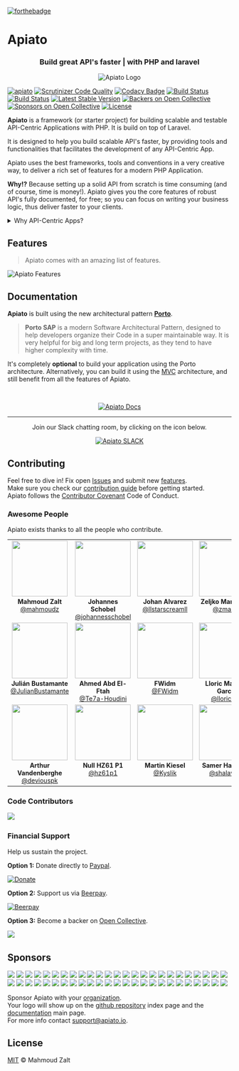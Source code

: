 [![forthebadge](http://forthebadge.com/images/badges/ages-12.svg)](http://apiato.io)

# Apiato

<h3 align="center">Build great API's faster | with PHP and laravel</h3>

<p align="center">
   <img src="https://github.com/apiato/documentation/blob/master/images/apiato-icon-medium.png" alt="Apiato Logo"/>
</p>

[![apiato](https://img.shields.io/badge/Status-Awesome-brightgreen.svg)](https://github.com/apiato/apiato)
[![Scrutinizer Code Quality](https://scrutinizer-ci.com/g/apiato/apiato/badges/quality-score.png?b=master)](https://scrutinizer-ci.com/g/apiato/apiato/?branch=master)
[![Codacy Badge](https://api.codacy.com/project/badge/Grade/ce8fed7f8fcd492ebbe5ef0fb36c0a9a)](https://www.codacy.com/app/mahmoudz/apiato?utm_source=github.com&utm_medium=referral&utm_content=apiato/apiato&utm_campaign=badger)
[![Build Status](https://scrutinizer-ci.com/g/apiato/apiato/badges/build.png?b=master)](https://scrutinizer-ci.com/g/apiato/apiato/build-status/master)
[![Build Status](https://travis-ci.org/apiato/apiato.svg?branch=master)](https://travis-ci.org/apiato/apiato)
[![Latest Stable Version](https://poser.pugx.org/apiato/apiato/v/stable)](https://packagist.org/packages/apiato/apiato)
[![Backers on Open Collective](https://opencollective.com/apiato/backers/badge.svg)](#backers) 
[![Sponsors on Open Collective](https://opencollective.com/apiato/sponsors/badge.svg)](#sponsors)
[![License](https://poser.pugx.org/apiato/apiato/license)](https://packagist.org/packages/apiato/apiato)

<a name="Introduction"></a>

**Apiato** is a framework (or starter project) for building scalable and testable API-Centric Applications with PHP. It is build on top of Laravel.
      
It is designed to help you build scalable API's faster, by providing tools and functionalities that facilitates the development of any API-Centric App.

Apiato uses the best frameworks, tools and conventions in a very creative way, to deliver a rich set of features for a modern PHP Application.

**Why!?** Because setting up a solid API from scratch is time consuming (and of course, time is money!). 
Apiato gives you the core features of robust API's fully documented, for free; so you can focus on writing your business logic, thus deliver faster to your clients.

<details>
    <summary>Why API-Centric Apps?</summary>
  
    Today we’re living in a digital era, where almost everything is connected to the Internet.
    
    Building cross-devices applications is becoming a must. And to do it, you need APIs (Application Programing Interfaces).
    
    Web developers are used to serve HTML pages directly from the Backend. However, this traditional method has many disadvantages nowadays.
    
    API's can serve anything and everything (Mobile Apps, Web Apps, Smart TVs, Smart Watches,...).
    As well as, it can be exposed to the world allowing developers to interact with your Application and help growing your business.
    
    API-Centric Apps allows Frontend (Web + Mobile) and Backend developers to work on their codes in parallel. 
    After the Frontend Apps are ready they get attached to the Backend (API-Centric) code to start functioning. 
    This leads to zero decoupling between the Frontend and the Backend code and also removes the dependencies. 
    The API documentation acts as the contract between both sides during the development life cycle of all the Apps.

</details>

<a name="Features"></a>
## Features

> Apiato comes with an amazing list of features.

<img src="https://github.com/apiato/documentation/blob/master/images/features.png" alt="Apiato Features"/>


<a name="Documentation"></a>
## Documentation

**Apiato** is built using the new architectural pattern **[Porto](https://github.com/Mahmoudz/Porto)**.
> **Porto SAP** is a modern Software Architectural Pattern, designed to help developers organize their Code in a super maintainable way. It is very helpful for big and long term projects, as they tend to have higher complexity with time.

It's completely **optional** to build your application using the Porto architecture.
Alternatively, you can build it using the [MVC](http://docs.apiato.io/getting-started/architecture/#mvc-introduction) architecture, and still benefit from all the features of Apiato.

<br>

<p align="center">
	<a href="http://docs.apiato.io/">
	   <img src="https://github.com/apiato/documentation/blob/master/images/documentation-button.png" width=350px" alt="Apiato Docs"/>
	</a>
</p>

---

<p align="center">Join our Slack chatting room, by clicking on the icon below.</p>

<p align="center">
	<a href="https://slackin-mezlsumyvc.now.sh/">
	   <img src="https://s19.postimg.cc/h7pvzy9ar/Slack-i_OS-icon.png" alt="Apiato SLACK"/>
	</a>
</p>

<a name="Contributors"></a>

## Contributing

Feel free to dive in! Fix open [Issues](https://github.com/apiato/apiato/issues/) and submit new [features](https://github.com/apiato/apiato/pulls?q=is%3Apr+is%3Aopen+sort%3Aupdated-desc).
<br>
Make sure you check our [contribution guide](http://docs.apiato.io/miscellaneous/contribution/) before getting started.
<br>
Apiato follows the [Contributor Covenant](https://www.contributor-covenant.org/version/1/4/code-of-conduct) Code of Conduct.


### Awesome People
Apiato exists thanks to all the people who contribute.

<table>
  <tbody>
     <tr>
        <td align="center" valign="top">
            <img width="125" height="125" src="https://github.com/mahmoudz.png?s=150">
            <br>
            <strong>Mahmoud Zalt</strong>
            <br>
            <a href="https://github.com/Mahmoudz">@mahmoudz</a>
        </td>
        <td align="center" valign="top">
            <img width="125" height="125" src="https://github.com/johannesschobel.png?s=150">
            <br>
            <strong> Johannes Schobel </strong>
            <br>
            <a href="https://github.com/johannesschobel">@johannesschobel</a>
        </td>
        <td align="center" valign="top">
            <img width="125" height="125" src="https://github.com/llstarscreamll.png?s=150">
            <br>
            <strong>Johan Alvarez</strong>
            <br>
            <a href="https://github.com/llstarscreamll">@llstarscreamll</a>
        </td>
               <td align="center" valign="top">
            <img width="125" height="125" src="https://github.com/zmaren.png?s=150">
            <br>
            <strong>Zeljko Marenovic</strong>
            <br>
            <a href="https://github.com/zmaren">@zmaren</a>
        </td>
        <td align="center" valign="top">
            <img width="125" height="125" src="https://github.com/rdehnhardt.png?s=150">
            <br>
            <strong>Renato Dehnhardt</strong>
            <br>
            <a href="https://github.com/rdehnhardt">@rdehnhardt</a>
        </td>
     </tr>
     <tr>
        <td align="center" valign="top">
            <img width="125" height="125" src="https://github.com/JulianBustamante.png?s=150">
            <br>
            <strong>Julián Bustamante</strong>
            <br>
            <a href="https://github.com/JulianBustamante">@JulianBustamante</a>
        </td>
       <td align="center" valign="top">
            <img width="125" height="125" src="https://github.com/Te7a-Houdini.png?s=150">
            <br>
            <strong>Ahmed Abd El-Ftah</strong>
            <br>
            <a href="https://github.com/Te7a-Houdini">@Te7a-Houdini</a>
        </td>
        <td align="center" valign="top">
            <img width="125" height="125" src="https://github.com/fwidm.png?s=150">
            <br>
            <strong>FWidm</strong>
            <br>
            <a href="https://github.com/FWidm">@FWidm</a>
        </td>
        <td align="center" valign="top">
            <img width="125" height="125" src="https://github.com/lloricode.png?s=150">
            <br>
            <strong>Lloric Mayuga Garcia</strong>
            <br>
            <a href="https://github.com/lloricode">@lloricode</a>
        </td>
        <td align="center" valign="top">
            <img width="125" height="125" src="https://github.com/jlorente.png?s=150">
            <br>
            <strong>Pepe</strong>
            <br>
            <a href="https://github.com/jlorente">@jlorente</a>
        </td>
     </tr>
	  <tr>    
        <td align="center" valign="top">
            <img width="125" height="125" src="https://github.com/deviouspk.png?s=150">
            <br>
            <strong>Arthur Vandenberghe</strong>
            <br>
            <a href="https://github.com/deviouspk">@deviouspk</a>
        </td>
        <td align="center" valign="top">
            <img width="125" height="125" src="https://github.com/hz61p1.png?s=150">
            <br>
            <strong>Null HZ61 P1</strong>
            <br>
            <a href="https://github.com/hz61p1">@hz61p1</a>
        </td>
        <td align="center" valign="top">
            <img width="125" height="125" src="https://github.com/Kyslik.png?s=150">
            <br>
            <strong>Martin Kiesel</strong>
            <br>
            <a href="https://github.com/Kyslik">@Kyslik</a>
        </td>
         <td align="center" valign="top">
            <img width="125" height="125" src="https://github.com/shalawani.png?s=150">
            <br>
            <strong>Samer Halawani</strong>
            <br>
            <a href="https://github.com/shalawani">@shalawani</a>
        </td>
        <td align="center" valign="top">
            <img width="125" height="125" src="https://raw.githubusercontent.com/laradock/laradock/master/.github/home-page-images/join-us.png">
            <br>
            <strong>< Join Us ></strong>
            <br>
            <a href="https://github.com/apiato">@apiato</a>
        </td>
	  </tr>
  </tbody>
</table>


### Code Contributors

<a href="https://github.com/apiato/apiato/graphs/contributors"><img src="https://opencollective.com/apiato/contributors.svg?width=890" /></a>


### Financial Support

Help us sustain the project.

<b>Option 1:</b> Donate directly to [Paypal](https://paypal.me/mzmmzz).

[![Donate](https://img.shields.io/badge/Donate-PayPal-green.svg)](https://paypal.me/mzmmzz)

<b>Option 2:</b> Support us via [Beerpay](https://beerpay.io/apiato/apiato).

[![Beerpay](https://beerpay.io/apiato/apiato/badge.svg?style=flat)](https://beerpay.io/apiato/apiato)

<b>Option 3:</b> Become a backer on [Open Collective](https://opencollective.com/apiato#backer).

<a href="https://opencollective.com/apiato#backers" target="_blank"><img src="https://opencollective.com/apiato/backers.svg?width=890"></a>



<a name="Sponsors"></a>
## Sponsors

<a href="https://opencollective.com/apiato/sponsor/0/website?requireActive=false" target="_blank"><img src="https://opencollective.com/apiato/sponsor/0/avatar.svg?requireActive=false"></a>
<a href="https://opencollective.com/apiato/sponsor/1/website?requireActive=false" target="_blank"><img src="https://opencollective.com/apiato/sponsor/1/avatar.svg?requireActive=false"></a>
<a href="https://opencollective.com/apiato/sponsor/2/website?requireActive=false" target="_blank"><img src="https://opencollective.com/apiato/sponsor/2/avatar.svg?requireActive=false"></a>
<a href="https://opencollective.com/apiato/sponsor/3/website?requireActive=false" target="_blank"><img src="https://opencollective.com/apiato/sponsor/3/avatar.svg?requireActive=false"></a>
<a href="https://opencollective.com/apiato/sponsor/4/website?requireActive=false" target="_blank"><img src="https://opencollective.com/apiato/sponsor/4/avatar.svg?requireActive=false"></a>
<a href="https://opencollective.com/apiato/sponsor/5/website?requireActive=false" target="_blank"><img src="https://opencollective.com/apiato/sponsor/5/avatar.svg?requireActive=false"></a>
<a href="https://opencollective.com/apiato/sponsor/6/website?requireActive=false" target="_blank"><img src="https://opencollective.com/apiato/sponsor/6/avatar.svg?requireActive=false"></a>
<a href="https://opencollective.com/apiato/sponsor/7/website?requireActive=false" target="_blank"><img src="https://opencollective.com/apiato/sponsor/7/avatar.svg?requireActive=false"></a>
<a href="https://opencollective.com/apiato/sponsor/8/website?requireActive=false" target="_blank"><img src="https://opencollective.com/apiato/sponsor/8/avatar.svg?requireActive=false"></a>
<a href="https://opencollective.com/apiato/sponsor/9/website?requireActive=false" target="_blank"><img src="https://opencollective.com/apiato/sponsor/9/avatar.svg?requireActive=false"></a>
<a href="https://opencollective.com/apiato/sponsor/10/website?requireActive=false" target="_blank"><img src="https://opencollective.com/apiato/sponsor/10/avatar.svg?requireActive=false"></a>
<a href="https://opencollective.com/apiato/sponsor/11/website?requireActive=false" target="_blank"><img src="https://opencollective.com/apiato/sponsor/11/avatar.svg?requireActive=false"></a>
<a href="https://opencollective.com/apiato/sponsor/12/website?requireActive=false" target="_blank"><img src="https://opencollective.com/apiato/sponsor/12/avatar.svg?requireActive=false"></a>
<a href="https://opencollective.com/apiato/sponsor/13/website?requireActive=false" target="_blank"><img src="https://opencollective.com/apiato/sponsor/13/avatar.svg?requireActive=false"></a>
<a href="https://opencollective.com/apiato/sponsor/14/website?requireActive=false" target="_blank"><img src="https://opencollective.com/apiato/sponsor/14/avatar.svg?requireActive=false"></a>
<a href="https://opencollective.com/apiato/sponsor/15/website?requireActive=false" target="_blank"><img src="https://opencollective.com/apiato/sponsor/15/avatar.svg?requireActive=false"></a>
<a href="https://opencollective.com/apiato/sponsor/16/website?requireActive=false" target="_blank"><img src="https://opencollective.com/apiato/sponsor/16/avatar.svg?requireActive=false"></a>
<a href="https://opencollective.com/apiato/sponsor/17/website?requireActive=false" target="_blank"><img src="https://opencollective.com/apiato/sponsor/17/avatar.svg?requireActive=false"></a>
<a href="https://opencollective.com/apiato/sponsor/18/website?requireActive=false" target="_blank"><img src="https://opencollective.com/apiato/sponsor/18/avatar.svg?requireActive=false"></a>
<a href="https://opencollective.com/apiato/sponsor/19/website?requireActive=false" target="_blank"><img src="https://opencollective.com/apiato/sponsor/19/avatar.svg?requireActive=false"></a>
<a href="https://opencollective.com/apiato/sponsor/20/website?requireActive=false" target="_blank"><img src="https://opencollective.com/apiato/sponsor/20/avatar.svg?requireActive=false"></a>
<a href="https://opencollective.com/apiato/sponsor/21/website?requireActive=false" target="_blank"><img src="https://opencollective.com/apiato/sponsor/21/avatar.svg?requireActive=false"></a>
<a href="https://opencollective.com/apiato/sponsor/22/website?requireActive=false" target="_blank"><img src="https://opencollective.com/apiato/sponsor/22/avatar.svg?requireActive=false"></a>
<a href="https://opencollective.com/apiato/sponsor/23/website?requireActive=false" target="_blank"><img src="https://opencollective.com/apiato/sponsor/23/avatar.svg?requireActive=false"></a>
<a href="https://opencollective.com/apiato/sponsor/24/website?requireActive=false" target="_blank"><img src="https://opencollective.com/apiato/sponsor/24/avatar.svg?requireActive=false"></a>
<a href="https://opencollective.com/apiato/sponsor/25/website?requireActive=false" target="_blank"><img src="https://opencollective.com/apiato/sponsor/25/avatar.svg?requireActive=false"></a>
<a href="https://opencollective.com/apiato/sponsor/26/website?requireActive=false" target="_blank"><img src="https://opencollective.com/apiato/sponsor/26/avatar.svg?requireActive=false"></a>
<a href="https://opencollective.com/apiato/sponsor/27/website?requireActive=false" target="_blank"><img src="https://opencollective.com/apiato/sponsor/27/avatar.svg?requireActive=false"></a>
<a href="https://opencollective.com/apiato/sponsor/28/website?requireActive=false" target="_blank"><img src="https://opencollective.com/apiato/sponsor/28/avatar.svg?requireActive=false"></a>
<a href="https://opencollective.com/apiato/sponsor/29/website?requireActive=false" target="_blank"><img src="https://opencollective.com/apiato/sponsor/29/avatar.svg?requireActive=false"></a>
<a href="https://opencollective.com/apiato/sponsor/30/website?requireActive=false" target="_blank"><img src="https://opencollective.com/apiato/sponsor/30/avatar.svg?requireActive=false"></a>
<a href="https://opencollective.com/apiato/sponsor/31/website?requireActive=false" target="_blank"><img src="https://opencollective.com/apiato/sponsor/31/avatar.svg?requireActive=false"></a>
<a href="https://opencollective.com/apiato/sponsor/32/website?requireActive=false" target="_blank"><img src="https://opencollective.com/apiato/sponsor/32/avatar.svg?requireActive=false"></a>
<a href="https://opencollective.com/apiato/sponsor/33/website?requireActive=false" target="_blank"><img src="https://opencollective.com/apiato/sponsor/33/avatar.svg?requireActive=false"></a>
<a href="https://opencollective.com/apiato/sponsor/34/website?requireActive=false" target="_blank"><img src="https://opencollective.com/apiato/sponsor/34/avatar.svg?requireActive=false"></a>
<a href="https://opencollective.com/apiato/sponsor/35/website?requireActive=false" target="_blank"><img src="https://opencollective.com/apiato/sponsor/35/avatar.svg?requireActive=false"></a>
<a href="https://opencollective.com/apiato/sponsor/36/website?requireActive=false" target="_blank"><img src="https://opencollective.com/apiato/sponsor/36/avatar.svg?requireActive=false"></a>
<a href="https://opencollective.com/apiato/sponsor/37/website?requireActive=false" target="_blank"><img src="https://opencollective.com/apiato/sponsor/37/avatar.svg?requireActive=false"></a>
<a href="https://opencollective.com/apiato/sponsor/38/website?requireActive=false" target="_blank"><img src="https://opencollective.com/apiato/sponsor/38/avatar.svg?requireActive=false"></a>
<a href="https://opencollective.com/apiato/sponsor/39/website?requireActive=false" target="_blank"><img src="https://opencollective.com/apiato/sponsor/39/avatar.svg?requireActive=false"></a>
<a href="https://opencollective.com/apiato/sponsor/40/website?requireActive=false" target="_blank"><img src="https://opencollective.com/apiato/sponsor/40/avatar.svg?requireActive=false"></a>
<a href="https://opencollective.com/apiato/sponsor/41/website?requireActive=false" target="_blank"><img src="https://opencollective.com/apiato/sponsor/41/avatar.svg?requireActive=false"></a>
<a href="https://opencollective.com/apiato/sponsor/42/website?requireActive=false" target="_blank"><img src="https://opencollective.com/apiato/sponsor/42/avatar.svg?requireActive=false"></a>
<a href="https://opencollective.com/apiato/sponsor/43/website?requireActive=false" target="_blank"><img src="https://opencollective.com/apiato/sponsor/43/avatar.svg?requireActive=false"></a>
<a href="https://opencollective.com/apiato/sponsor/44/website?requireActive=false" target="_blank"><img src="https://opencollective.com/apiato/sponsor/44/avatar.svg?requireActive=false"></a>
<a href="https://opencollective.com/apiato/sponsor/45/website?requireActive=false" target="_blank"><img src="https://opencollective.com/apiato/sponsor/45/avatar.svg?requireActive=false"></a>
<a href="https://opencollective.com/apiato/sponsor/46/website?requireActive=false" target="_blank"><img src="https://opencollective.com/apiato/sponsor/46/avatar.svg?requireActive=false"></a>
<a href="https://opencollective.com/apiato/sponsor/47/website?requireActive=false" target="_blank"><img src="https://opencollective.com/apiato/sponsor/47/avatar.svg?requireActive=false"></a>
<a href="https://opencollective.com/apiato/sponsor/48/website?requireActive=false" target="_blank"><img src="https://opencollective.com/apiato/sponsor/48/avatar.svg?requireActive=false"></a>
<a href="https://opencollective.com/apiato/sponsor/49/website?requireActive=false" target="_blank"><img src="https://opencollective.com/apiato/sponsor/49/avatar.svg?requireActive=false"></a>

Sponsor Apiato with your [organization](https://opencollective.com/apiato/contribute/).
<br>
Your logo will show up on the [github repository](https://github.com/apiato/apiato/) index page and the [documentation](http://apiato.io/) main page.
<br>
For more info contact <a href = "mailto: support@apiato.io">support@apiato.io</a>.



<a name="License"></a>
## License

[MIT](https://github.com/apiato/apiato/blob/master/LICENSE) © Mahmoud Zalt
